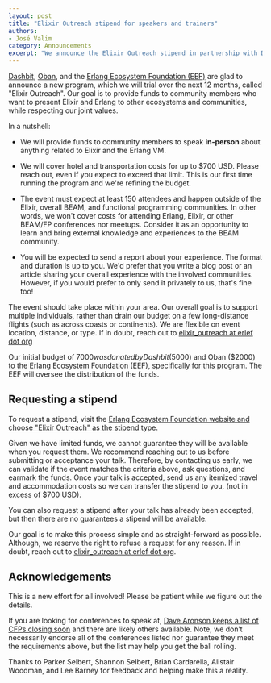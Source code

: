 ```yaml
---
layout: post
title: "Elixir Outreach stipend for speakers and trainers"
authors:
- José Valim
category: Announcements
excerpt: "We announce the Elixir Outreach stipend in partnership with Dashbit, Oban, and the Erlang Ecosystem Foundation"
---
```


[Dashbit](https://dashbit.co), [Oban](https://oban.pro), and the [Erlang Ecosystem Foundation (EEF)](https://erlef.org) are glad to announce a new program, which we will trial over the next 12 months, called "Elixir Outreach". Our goal is to provide funds to community members who want to present Elixir and Erlang to other ecosystems and communities, while respecting our joint values.

In a nutshell:

* We will provide funds to community members to speak **in-person** about anything related to Elixir and the Erlang VM.

* We will cover hotel and transportation costs for up to $700 USD. Please reach out, even if you expect to exceed that limit. This is our first time running the program and we're refining the budget.

* The event must expect at least 150 attendees and happen outside of the Elixir, overall BEAM, and functional programming communities. In other words, we won't cover costs for attending Erlang, Elixir, or other BEAM/FP conferences nor meetups. Consider it as an opportunity to learn and bring external knowledge and experiences to the BEAM community.

* You will be expected to send a report about your experience. The format and duration is up to you. We'd prefer that you write a blog post or an article sharing your overall experience with the involved communities. However, if you would prefer to only send it privately to us, that's fine too!

The event should take place within your area. Our overall goal is to support multiple individuals, rather than drain our budget on a few long-distance flights (such as across coasts or continents). We are flexible on event location, distance, or type. If in doubt, reach out to [elixir_outreach at erlef dot org](mailto:elixir_outreach@erlef.org)

Our initial budget of $7000 was donated by Dashbit ($5000) and Oban ($2000) to the Erlang Ecosystem Foundation (EEF), specifically for this program. The EEF will oversee the distribution of the funds.

## Requesting a stipend

To request a stipend, visit the [Erlang Ecosystem Foundation website and choose "Elixir Outreach" as the stipend type](https://erlef.org/stipends/form?type=elixir-outreach).

Given we have limited funds, we cannot guarantee they will be available when you request them. We recommend reaching out to us before submitting or acceptance your talk. Therefore, by contacting us early, we can validate if the event matches the criteria above, ask questions, and earmark the funds. Once your talk is accepted, send us any itemized travel and accommodation costs so we can transfer the stipend to you, (not in excess of $700 USD).

You can also request a stipend after your talk has already been accepted, but then there are no guarantees a stipend will be available.

Our goal is to make this process simple and as straight-forward as possible. Although, we reserve the right to refuse a request for any reason. If in doubt, reach out to [elixir_outreach at erlef dot org](mailto:elixir_outreach@erlef.org).

## Acknowledgements

This is a new effort for all involved! Please be patient while we figure out the details.

If you are looking for conferences to speak at, [Dave Aronson keeps a list of CFPs closing soon](https://www.codosaur.us/speaking/cfps-ending-soon) and there are likely others available. Note, we don’t necessarily endorse all of the conferences listed nor guarantee they meet the requirements above, but the list may help you get the ball rolling.

Thanks to Parker Selbert, Shannon Selbert, Brian Cardarella, Alistair Woodman, and Lee Barney for feedback and helping make this a reality.